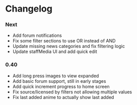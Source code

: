 # Changelog

### Next
- Add forum notifications
- Fix some filter sections to use OR instead of AND
- Update missing news categories and fix filtering logic
- Update staffMedia UI and add quick edit

### 0.40
- Add long press images to view expanded
- Add basic forum support, still in early stages
- Add quick increment progress to home screen
- Fix source/licensed by filters not allowing multiple values
- Fix last added anime to actually show last added
